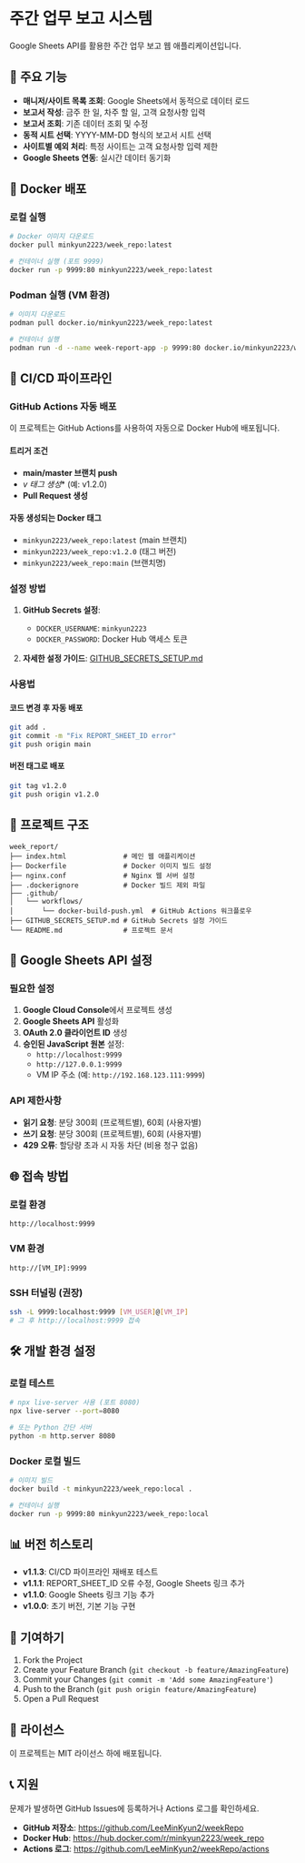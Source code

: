 # 주간 업무 보고 시스템

Google Sheets API를 활용한 주간 업무 보고 웹 애플리케이션입니다.

## 🚀 주요 기능

- **매니저/사이트 목록 조회**: Google Sheets에서 동적으로 데이터 로드
- **보고서 작성**: 금주 한 일, 차주 할 일, 고객 요청사항 입력
- **보고서 조회**: 기존 데이터 조회 및 수정
- **동적 시트 선택**: YYYY-MM-DD 형식의 보고서 시트 선택
- **사이트별 예외 처리**: 특정 사이트는 고객 요청사항 입력 제한
- **Google Sheets 연동**: 실시간 데이터 동기화

## 🐳 Docker 배포

### 로컬 실행
```bash
# Docker 이미지 다운로드
docker pull minkyun2223/week_repo:latest

# 컨테이너 실행 (포트 9999)
docker run -p 9999:80 minkyun2223/week_repo:latest
```

### Podman 실행 (VM 환경)
```bash
# 이미지 다운로드
podman pull docker.io/minkyun2223/week_repo:latest

# 컨테이너 실행
podman run -d --name week-report-app -p 9999:80 docker.io/minkyun2223/week_repo:latest
```

## 🔧 CI/CD 파이프라인

### GitHub Actions 자동 배포

이 프로젝트는 GitHub Actions를 사용하여 자동으로 Docker Hub에 배포됩니다.

#### 트리거 조건
- **main/master 브랜치 push**
- **v* 태그 생성** (예: v1.2.0)
- **Pull Request 생성**

#### 자동 생성되는 Docker 태그
- `minkyun2223/week_repo:latest` (main 브랜치)
- `minkyun2223/week_repo:v1.2.0` (태그 버전)
- `minkyun2223/week_repo:main` (브랜치명)

### 설정 방법

1. **GitHub Secrets 설정**:
   - `DOCKER_USERNAME`: `minkyun2223`
   - `DOCKER_PASSWORD`: Docker Hub 액세스 토큰

2. **자세한 설정 가이드**: [GITHUB_SECRETS_SETUP.md](./GITHUB_SECRETS_SETUP.md)

### 사용법

#### 코드 변경 후 자동 배포
```bash
git add .
git commit -m "Fix REPORT_SHEET_ID error"
git push origin main
```

#### 버전 태그로 배포
```bash
git tag v1.2.0
git push origin v1.2.0
```

## 📁 프로젝트 구조

```
week_report/
├── index.html              # 메인 웹 애플리케이션
├── Dockerfile              # Docker 이미지 빌드 설정
├── nginx.conf              # Nginx 웹 서버 설정
├── .dockerignore           # Docker 빌드 제외 파일
├── .github/
│   └── workflows/
│       └── docker-build-push.yml  # GitHub Actions 워크플로우
├── GITHUB_SECRETS_SETUP.md # GitHub Secrets 설정 가이드
└── README.md               # 프로젝트 문서
```

## 🔑 Google Sheets API 설정

### 필요한 설정
1. **Google Cloud Console**에서 프로젝트 생성
2. **Google Sheets API** 활성화
3. **OAuth 2.0 클라이언트 ID** 생성
4. **승인된 JavaScript 원본** 설정:
   - `http://localhost:9999`
   - `http://127.0.0.1:9999`
   - VM IP 주소 (예: `http://192.168.123.111:9999`)

### API 제한사항
- **읽기 요청**: 분당 300회 (프로젝트별), 60회 (사용자별)
- **쓰기 요청**: 분당 300회 (프로젝트별), 60회 (사용자별)
- **429 오류**: 할당량 초과 시 자동 차단 (비용 청구 없음)

## 🌐 접속 방법

### 로컬 환경
```
http://localhost:9999
```

### VM 환경
```
http://[VM_IP]:9999
```

### SSH 터널링 (권장)
```bash
ssh -L 9999:localhost:9999 [VM_USER]@[VM_IP]
# 그 후 http://localhost:9999 접속
```

## 🛠️ 개발 환경 설정

### 로컬 테스트
```bash
# npx live-server 사용 (포트 8080)
npx live-server --port=8080

# 또는 Python 간단 서버
python -m http.server 8080
```

### Docker 로컬 빌드
```bash
# 이미지 빌드
docker build -t minkyun2223/week_repo:local .

# 컨테이너 실행
docker run -p 9999:80 minkyun2223/week_repo:local
```

## 📊 버전 히스토리

- **v1.1.3**: CI/CD 파이프라인 재배포 테스트
- **v1.1.1**: REPORT_SHEET_ID 오류 수정, Google Sheets 링크 추가
- **v1.1.0**: Google Sheets 링크 기능 추가
- **v1.0.0**: 초기 버전, 기본 기능 구현

## 🤝 기여하기

1. Fork the Project
2. Create your Feature Branch (`git checkout -b feature/AmazingFeature`)
3. Commit your Changes (`git commit -m 'Add some AmazingFeature'`)
4. Push to the Branch (`git push origin feature/AmazingFeature`)
5. Open a Pull Request

## 📄 라이선스

이 프로젝트는 MIT 라이선스 하에 배포됩니다.

## 📞 지원

문제가 발생하면 GitHub Issues에 등록하거나 Actions 로그를 확인하세요.

- **GitHub 저장소**: https://github.com/LeeMinKyun2/weekRepo
- **Docker Hub**: https://hub.docker.com/r/minkyun2223/week_repo
- **Actions 로그**: https://github.com/LeeMinKyun2/weekRepo/actions
